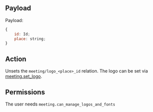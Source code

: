 ## Payload
Payload:
```js
{
    id: Id;
    place: string;
}
```

## Action
Unsets the `meeting/logo_<place>_id` relation. The logo can be set via [meeting.set_logo](meeting.set_logo.md).

## Permissions
The user needs `meeting.can_manage_logos_and_fonts`
